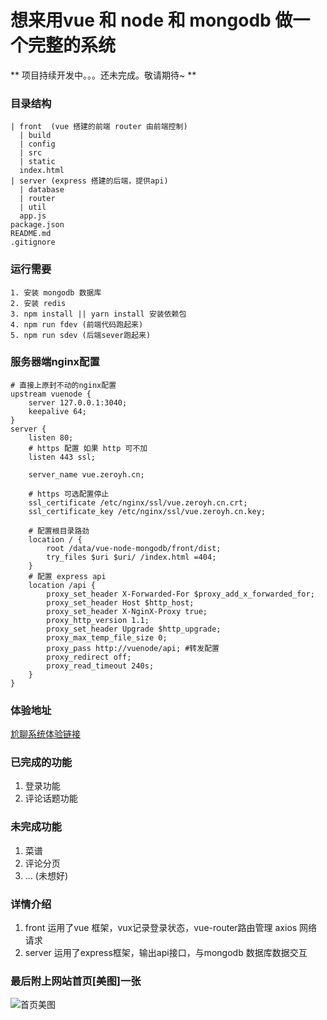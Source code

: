 
# 想来用vue 和 node 和 mongodb 做一个完整的系统
** 项目持续开发中。。。还未完成。敬请期待~ **
### 目录结构
```
| front  (vue 搭建的前端 router 由前端控制)
  | build
  | config
  | src
  | static
  index.html
| server (express 搭建的后端，提供api)
  | database
  | router
  | util
  app.js
package.json
README.md
.gitignore
```
### 运行需要
```
1. 安装 mongodb 数据库
2. 安装 redis
3. npm install || yarn install 安装依赖包
4. npm run fdev (前端代码跑起来)
5. npm run sdev (后端sever跑起来)
```
### 服务器端nginx配置
```nginx
# 直接上原封不动的nginx配置
upstream vuenode {
    server 127.0.0.1:3040;
    keepalive 64;
}
server {
    listen 80;
    # https 配置 如果 http 可不加
    listen 443 ssl;

    server_name vue.zeroyh.cn;

    # https 可选配置停止
    ssl_certificate /etc/nginx/ssl/vue.zeroyh.cn.crt;
    ssl_certificate_key /etc/nginx/ssl/vue.zeroyh.cn.key;

    # 配置根目录路劲
    location / {
        root /data/vue-node-mongodb/front/dist;
        try_files $uri $uri/ /index.html =404;
    }
    # 配置 express api
    location /api {
        proxy_set_header X-Forwarded-For $proxy_add_x_forwarded_for;
        proxy_set_header Host $http_host;
        proxy_set_header X-NginX-Proxy true;
        proxy_http_version 1.1;
        proxy_set_header Upgrade $http_upgrade;
        proxy_max_temp_file_size 0;
        proxy_pass http://vuenode/api; #转发配置
        proxy_redirect off;
        proxy_read_timeout 240s;
    }
}
```
### 体验地址
[尬聊系统体验链接](http://vue.zeroyh.cn/)

### 已完成的功能
1. 登录功能
2. 评论话题功能

### 未完成功能
1. 菜谱
2. 评论分页
3. ... (未想好)

### 详情介绍
1. front 运用了vue 框架，vux记录登录状态，vue-router路由管理 axios 网络请求
2. server 运用了express框架，输出api接口，与mongodb 数据库数据交互

### 最后附上网站首页[美图]一张
![首页美图](http://oqt0cgoq9.bkt.clouddn.com/vue-express.jpg)
